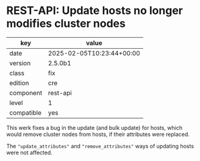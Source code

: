 [//]: # (werk v2)
# REST-API: Update hosts no longer modifies cluster nodes

key        | value
---------- | ---
date       | 2025-02-05T10:23:44+00:00
version    | 2.5.0b1
class      | fix
edition    | cre
component  | rest-api
level      | 1
compatible | yes

This werk fixes a bug in the update (and bulk update) for hosts, which would
remove cluster nodes from hosts, if their attributes were replaced.

The `"update_attributes"` and `"remove_attributes"` ways of updating hosts were
not affected.
